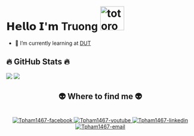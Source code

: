 # 𝗛𝗲𝗹𝗹𝗼 𝗜'𝗺 Truong   <img src="https://emoji.gg/assets/emoji/9085-totoro.png" width="64px" height="64px" alt="totoro">

- 🌱 I’m currently learning at <a href="http://dut.udn.vn/">DUT</a>
## 🔥 GitHub Stats 🔥


<div>
<img src="https://github-readme-stats.vercel.app/api?username=tpham1467&theme=tokyonight&show_icons=true&count_private=true" >
<img src="https://github-readme-stats.vercel.app/api/top-langs/?username=tpham1467&theme=tokyonight&layout=compact&langs_count=6">
</div>

<h2 align="center">👽 Where to find me 👽</h2>
<br>
<!-- https://icons8.com -->
<div align="center">
  <a href="https://www.facebook.com/profile.php?id=100011222585785" target="blank">
    <img src="https://img.icons8.com/bubbles/100/000000/facebook-new.png" alt="Tpham1467-facebook" />
  </a>
  <a href="https://www.youtube.com/channel/UCBrvqMAgY-TJBRJyAE4IMjA" target="blank">
    <img src="https://img.icons8.com/bubbles/100/000000/youtube-squared.png" alt="Tpham1467-youtube" />
  </a>
  <a href="https://www.linkedin.com/in/ph%E1%BA%A1m-tr%C6%B0%E1%BB%9Fng-512663211/" target="blank">
    <img src="https://img.icons8.com/bubbles/100/000000/linkedin.png" alt="Tpham1467-linkedin" />
  </a>
  <a href="mailto:tpham1467@gmail.com" target="top">
    <img src="https://img.icons8.com/bubbles/100/000000/apple-mail.png" alt="Tpham1467-email" />
  </a>
</div>
